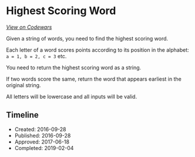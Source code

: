 # Highest Scoring Word
[*View on Codewars*](https://www.codewars.com/kata/highest-scoring-word)

Given a string of words, you need to find the highest scoring word.

Each letter of a word scores points according to its position in the alphabet: `a = 1, b = 2, c = 3` etc.

You need to return the highest scoring word as a string.

If two words score the same, return the word that appears earliest in the original string.

All letters will be lowercase and all inputs will be valid.

## Timeline
- Created: 2016-09-28
- Published: 2016-09-28
- Approved: 2017-06-18
- Completed: 2019-02-04